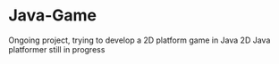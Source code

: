 # Java-Game
Ongoing project, trying to develop a 2D platform game in Java
2D Java platformer still in progress
